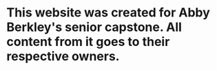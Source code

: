 # This website was created for Abby Berkley's senior capstone. All content from it goes to their respective owners. 
